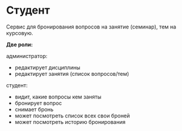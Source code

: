 # Студент

Сервис для бронирования вопросов на занятие (семинар), тем на курсовую.

**Две роли:**

администратор:
- редактирует дисциплины
- редактирует занятия (список вопросов/тем)

студент:
- видит, какие вопросы кем заняты
- бронирует вопрос
- снимает бронь
- может посмотреть список всех свои броней
- может посмотреть историю бронирования
